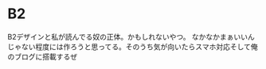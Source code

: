 B2
===============

B2デザインと私が読んでる奴の正体。かもしれないやつ。
なかなかまぁいいんじゃない程度には作ろうと思ってる。そのうち気が向いたらスマホ対応そして俺のブログに搭載するぜ
